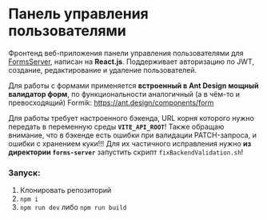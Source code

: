 # Панель управления пользователями

Фронтенд веб-приложения панели управления пользователями для [FormsServer](https://github.com/Pardeg/forms-server), написан на **React.js**. Поддерживает авторизацию по JWT, создание, редактирование и удаление пользователей.

Для работы с формами применяется **встроенный в Ant Design мощный валидатор форм**, по функциональности аналогичный (а в чём-то и превосходящий) Formik: https://ant.design/components/form

Для работы требует настроенного бэкенда, URL корня которого нужно передать в переменную среды **`VITE_API_ROOT`**! Также обращаю внимание, что в бэкенде есть ошибки при валидации PATCH-запроса, и ошибки с хранением куки!!! Для их частичного исправления нужно **из директории `forms-server`** запустить скрипт `fixBackendValidation.sh`!


### Запуск:

1. Клонировать репозиторий
2. `npm i`
3. `npm run dev` либо `npm run build`
